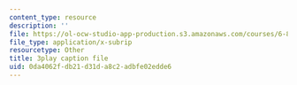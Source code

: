 ```yaml
---
content_type: resource
description: ''
file: https://ol-ocw-studio-app-production.s3.amazonaws.com/courses/6-858-computer-systems-security-fall-2014/0da4062fdb21d31da8c2adbfe02edde6_MT7X17ZRo1U.srt
file_type: application/x-subrip
resourcetype: Other
title: 3play caption file
uid: 0da4062f-db21-d31d-a8c2-adbfe02edde6
---
```


